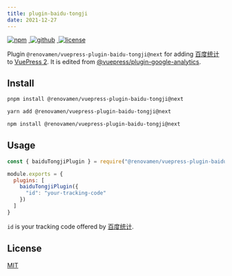 ```yaml
---
title: plugin-baidu-tongji
date: 2021-12-27
---
```


<p>
  <a href="https://www.npmjs.com/package/@renovamen/vuepress-plugin-baidu-tongji/v/next" target="_blank">
    <img src="https://img.shields.io/npm/v/@renovamen/vuepress-plugin-baidu-tongji/next.svg?style=flat-square&logo=npm" style="display: inline; margin: 0 4px 0 0" alt="npm">
  </a>
  <a href="https://github.com/Renovamen/vuepress-theme-gungnir/tree/main/packages/plugins/baidu-tongji" target="_blank">
    <img src="https://img.shields.io/badge/GitHub-@renovamen/vuepress--plugin--baidu--tongji-26A2FF?style=flat-square&logo=github" style="display: inline; margin: 0 4px 0 0" alt="github">
  </a>
  <a href="https://github.com/Renovamen/vuepress-theme-gungnir/blob/main/packages/plugins/baidu-tongji/LICENSE" target="_blank">
    <img src="https://img.shields.io/badge/License-MIT-green?style=flat-square" style="display: inline; margin: 0 4px 0 0" alt="license">
  </a>
</p>

Plugin `@renovamen/vuepress-plugin-baidu-tongji@next` for adding [百度统计](https://tongji.baidu.com) to [VuePress 2](https://v2.vuepress.vuejs.org/). It is edited from [@vuepress/plugin-google-analytics](https://github.com/vuepress/vuepress-next/tree/main/packages/%40vuepress/plugin-google-analytics).


## Install

<CodeGroup>
<CodeGroupItem title="PNPM" active>

```bash
pnpm install @renovamen/vuepress-plugin-baidu-tongji@next
```

</CodeGroupItem>

<CodeGroupItem title="YARN" active>

```bash
yarn add @renovamen/vuepress-plugin-baidu-tongji@next
```

</CodeGroupItem>

<CodeGroupItem title="NPM">

```bash
npm install @renovamen/vuepress-plugin-baidu-tongji@next
```

</CodeGroupItem>
</CodeGroup>


## Usage

```js
const { baiduTongjiPlugin } = require("@renovamen/vuepress-plugin-baidu-tongji");

module.exports = {
  plugins: [
    baiduTongjiPlugin({
      "id": "your-tracking-code"
    })
  ]
}
```

`id` is your tracking code offered by [百度统计](https://tongji.baidu.com).


## License

[MIT](https://github.com/Renovamen/vuepress-theme-gungnir/blob/main/packages/plugins/baidu-tongji/LICENSE)
